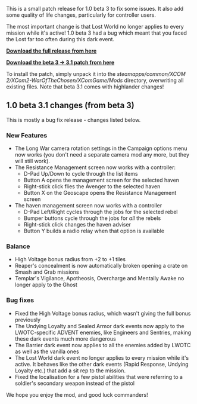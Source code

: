 This is a small patch release for 1.0 beta 3 to fix some issues. It also add some quality of life changes, particularly for controller users.

The most important change is that Lost World no longer applies to every mission while it's active! 1.0 beta 3 had a bug which meant that you faced the Lost far too often during this dark event.

**[Download the full release from here](https://www.dropbox.com/s/znwjhmdrwzds3k9/WarOfTheChosenRebalanced-1.0-beta-3.1.zip?dl=0)**

**[Download the beta 3 -> 3.1 patch from here](https://www.dropbox.com/s/ydycnzza1ddedjk/WarOfTheChosenRebalanced-1.0-beta-3.1-patch.zip?dl=0)**

To install the patch, simply unpack it into the *steamapps/common/XCOM 2/XCom2-WarOfTheChosen/XComGame/Mods* directory, overwriting all existing files. Note that beta 3.1 comes with highlander changes!

## 1.0 beta 3.1 changes (from beta 3)

This is mostly a bug fix release - changes listed below.

### New Features

* The Long War camera rotation settings in the Campaign options menu now works (you don't need a separate camera mod any more, but they will still work).
* The Resistance Management screen now works with a controller:
  - D-Pad Up/Down to cycle through the list items
  - Button A opens the management screen for the selected haven
  - Right-stick click flies the Avenger to the selected haven
  - Button X on the Geoscape opens the Resistance Management screen
* The haven management screen now works with a controller
  - D-Pad Left/Right cycles through the jobs for the selected rebel
  - Bumper buttons cycle through the jobs for *all* the rebels
  - Right-stick click changes the haven adviser
  - Button Y builds a radio relay when that option is available

### Balance

* High Voltage bonus radius from +2 to +1 tiles
* Reaper's concealment is now automatically broken opening a crate on Smash and Grab missions
* Templar's Vigilance, Apotheosis, Overcharge and Mentally Awake no longer apply to the Ghost

### Bug fixes

* Fixed the High Voltage bonus radius, which wasn't giving the full bonus previously
* The Undying Loyalty and Sealed Armor dark events now apply to the LWOTC-specific ADVENT enemies, like Engineers and Sentries, making these dark events much more dangerous
* The Barrier dark event now applies to all the enemies added by LWOTC as well as the vanilla ones
* The Lost World dark event no longer applies to every mission while it's active. It behaves like the other dark events (Rapid Response, Undying Loyalty etc.) that add a sit rep to the mission.
* Fixed the localisation for a few pistol abilities that were referring to a soldier's secondary weapon instead of the pistol

We hope you enjoy the mod, and good luck commanders!
